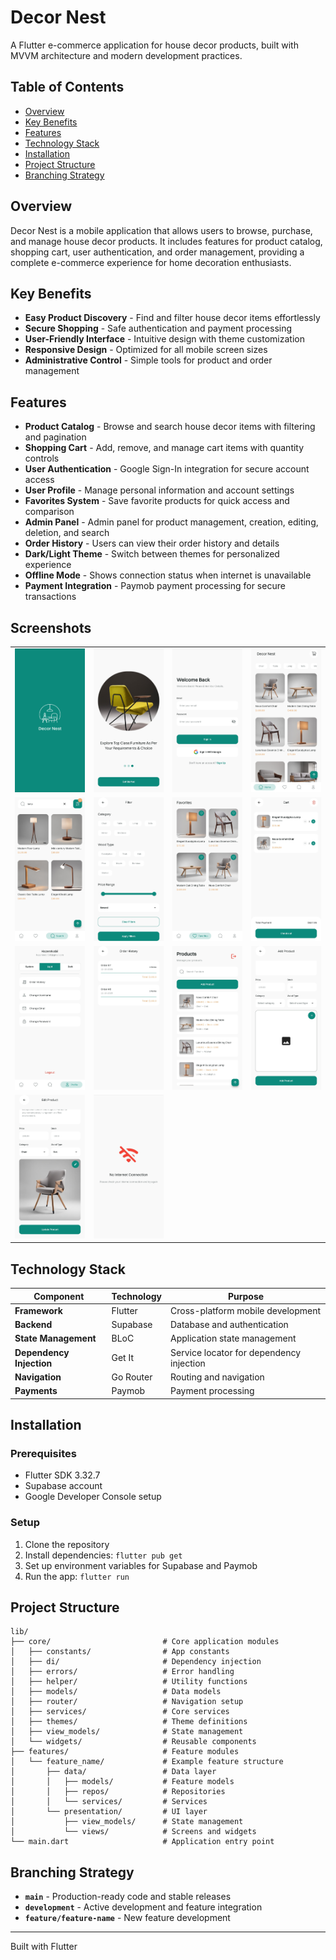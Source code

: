 # Decor Nest

A Flutter e-commerce application for house decor products, built with MVVM architecture and modern development practices.

## Table of Contents

- [Overview](#overview)
- [Key Benefits](#key-benefits)
- [Features](#features)
- [Technology Stack](#technology-stack)
- [Installation](#installation)
- [Project Structure](#project-structure)
- [Branching Strategy](#branching-strategy)

## Overview

Decor Nest is a mobile application that allows users to browse, purchase, and manage house decor products. It includes features for product catalog, shopping cart, user authentication, and order management, providing a complete e-commerce experience for home decoration enthusiasts.

## Key Benefits

- **Easy Product Discovery** - Find and filter house decor items effortlessly
- **Secure Shopping** - Safe authentication and payment processing
- **User-Friendly Interface** - Intuitive design with theme customization
- **Responsive Design** - Optimized for all mobile screen sizes
- **Administrative Control** - Simple tools for product and order management

## Features

- **Product Catalog** - Browse and search house decor items with filtering and pagination
- **Shopping Cart** - Add, remove, and manage cart items with quantity controls
- **User Authentication** - Google Sign-In integration for secure account access
- **User Profile** - Manage personal information and account settings
- **Favorites System** - Save favorite products for quick access and comparison
- **Admin Panel** - Admin panel for product management, creation, editing, deletion, and search
- **Order History** - Users can view their order history and details
- **Dark/Light Theme** - Switch between themes for personalized experience
- **Offline Mode** - Shows connection status when internet is unavailable
- **Payment Integration** - Paymob payment processing for secure transactions

## Screenshots

<table style="border-collapse: collapse; border: none;">
  <tr>
    <td style="border: none;"><img src="assets/screenshots/splash.jpg" alt="Splash Screen" width="200"/></td>
    <td style="border: none;"><img src="assets/screenshots/onboarding.jpg" alt="Onboarding" width="200"/></td>
    <td style="border: none;"><img src="assets/screenshots/login.jpg" alt="Login" width="200"/></td>
    <td style="border: none;"><img src="assets/screenshots/home.jpg" alt="Home" width="200"/></td>
  </tr>
  <tr>
    <td style="border: none;"><img src="assets/screenshots/search.jpg" alt="Search" width="200"/></td>
    <td style="border: none;"><img src="assets/screenshots/filter.jpg" alt="Filter" width="200"/></td>
    <td style="border: none;"><img src="assets/screenshots/favorites.jpg" alt="Favorites" width="200"/></td>
    <td style="border: none;"><img src="assets/screenshots/cart.jpg" alt="Cart" width="200"/></td>
  </tr>
  <tr>
    <td style="border: none;"><img src="assets/screenshots/profile.jpg" alt="Profile" width="200"/></td>
    <td style="border: none;"><img src="assets/screenshots/order_history.jpg" alt="Order History" width="200"/></td>
    <td style="border: none;"><img src="assets/screenshots/admin_dashboard.jpg" alt="Admin Dashboard" width="200"/></td>
    <td style="border: none;"><img src="assets/screenshots/add_product.jpg" alt="Add Product" width="200"/></td>
  </tr>
  <tr>
    <td style="border: none;"><img src="assets/screenshots/edit_product.jpg" alt="Edit Product" width="200"/></td>
    <td style="border: none;"><img src="assets/screenshots/offline_mode.jpg" alt="Offline Mode" width="200"/></td>
  </tr>
</table>

## Technology Stack

| Component | Technology | Purpose |
|-----------|------------|---------|
| **Framework** | Flutter | Cross-platform mobile development |
| **Backend** | Supabase | Database and authentication |
| **State Management** | BLoC | Application state management |
| **Dependency Injection** | Get It | Service locator for dependency injection |
| **Navigation** | Go Router | Routing and navigation |
| **Payments** | Paymob | Payment processing |

## Installation

### Prerequisites
- Flutter SDK 3.32.7
- Supabase account
- Google Developer Console setup

### Setup
1. Clone the repository
2. Install dependencies: `flutter pub get`
3. Set up environment variables for Supabase and Paymob
4. Run the app: `flutter run`

## Project Structure

```
lib/
├── core/                         # Core application modules
│   ├── constants/                # App constants
│   ├── di/                       # Dependency injection
│   ├── errors/                   # Error handling
│   ├── helper/                   # Utility functions
│   ├── models/                   # Data models
│   ├── router/                   # Navigation setup
│   ├── services/                 # Core services
│   ├── themes/                   # Theme definitions
│   ├── view_models/              # State management
│   └── widgets/                  # Reusable components
├── features/                     # Feature modules
│   └── feature_name/             # Example feature structure
│       ├── data/                 # Data layer
│       │   ├── models/           # Feature models
│       │   ├── repos/            # Repositories
│       │   └── services/         # Services
│       └── presentation/         # UI layer
│           ├── view_models/      # State management
│           └── views/            # Screens and widgets
└── main.dart                     # Application entry point
```

## Branching Strategy

- **`main`** - Production-ready code and stable releases
- **`development`** - Active development and feature integration
- **`feature/feature-name`** - New feature development

---

Built with Flutter
